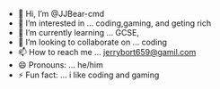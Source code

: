 - 👋 Hi, I’m @JJBear-cmd
- 👀 I’m interested in ... coding,gaming, and geting rich
- 🌱 I’m currently learning ... GCSE,
- 💞️ I’m looking to collaborate on ... coding
- 📫 How to reach me ... jerrybort659@gamil.com
- 😄 Pronouns: ... he/him
- ⚡ Fun fact: ... i like coding and gaming

<!---
JJBear-cmd/JJBear-cmd is a ✨ special ✨ repository because its `README.md` (this file) appears on your GitHub profile.
You can click the Preview link to take a look at your changes.
--->
